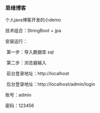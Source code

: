 ### 思绪博客

个人java博客开发的小demo 

技术组合：StringBoot + jpa

安装运行： 

​	第一步：导入数据库 sql 

​	第二步：浏览器输入 

​					前台登录地址：http://localhost

​					后台登录地址：http://localhost/admin/login

账号：admin

密码：123456
